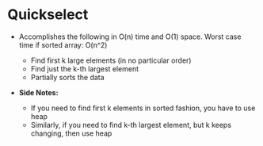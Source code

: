 # Quickselect
* Accomplishes the following in O(n) time and O(1) space. Worst case time if sorted array: O(n^2)
	* Find first k large elements (in no particular order)
	* Find just the k-th largest element
	* Partially sorts the data

* **Side Notes:**
	* If you need to find first k elements in sorted fashion, you have to use heap
	* Similarly, if you need to find k-th largest element, but k keeps changing, then use heap
